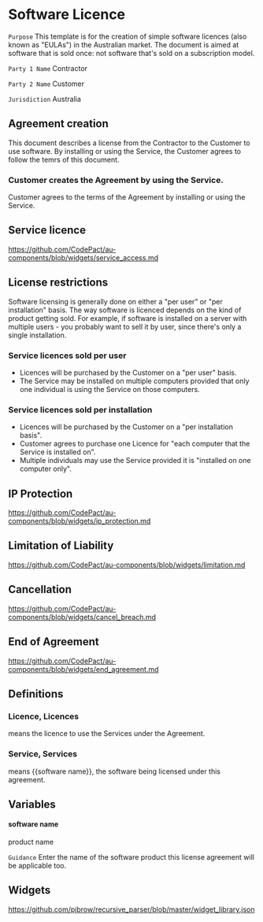 # Software Licence

`Purpose` This template is for the creation of simple software licences (also known as "EULAs") in the Australian market. The document is aimed at software that is sold once: not software that's sold on a subscription model.

`Party 1 Name` Contractor

`Party 2 Name` Customer

`Jurisdiction` Australia

## Agreement creation

This document describes a license from the Contractor to the Customer to use software. By installing or using the Service, the Customer agrees to follow the temrs of this document.

### Customer creates the Agreement by using the Service.

Customer agrees to the terms of the Agreement by installing or using the Service.

## Service licence

https://github.com/CodePact/au-components/blob/widgets/service_access.md

## License restrictions

Software licensing is generally done on either a "per user" or "per installation" basis. The way software is licenced depends on the kind of product getting sold.  For example, if software is installed on a server with multiple users - you probably want to sell it by user, since there's only a single installation.

### Service licences sold per user

- Licences will be purchased by the Customer on a "per user" basis.
- The Service may be installed on multiple computers provided that only one individual is using the Service on those computers.

### Service licences sold per installation

- Licences will be purchased by the Customer on a "per installation basis".
- Customer agrees to purchase one Licence for "each computer that the Service is installed on".
- Multiple individuals may use the Service provided it is "installed on one computer only".

## IP Protection

https://github.com/CodePact/au-components/blob/widgets/ip_protection.md

## Limitation of Liability

https://github.com/CodePact/au-components/blob/widgets/limitation.md

## Cancellation

https://github.com/CodePact/au-components/blob/widgets/cancel_breach.md

## End of Agreement

https://github.com/CodePact/au-components/blob/widgets/end_agreement.md

## Definitions

### Licence, Licences
means the licence to use the Services under the Agreement.

### Service, Services
means {{software name}}, the software being licensed under this agreement.

## Variables

#### software name

product name

`Guidance` Enter the name of the software product this license agreement will be applicable too.

## Widgets

https://github.com/pjbrow/recursive_parser/blob/master/widget_library.json
